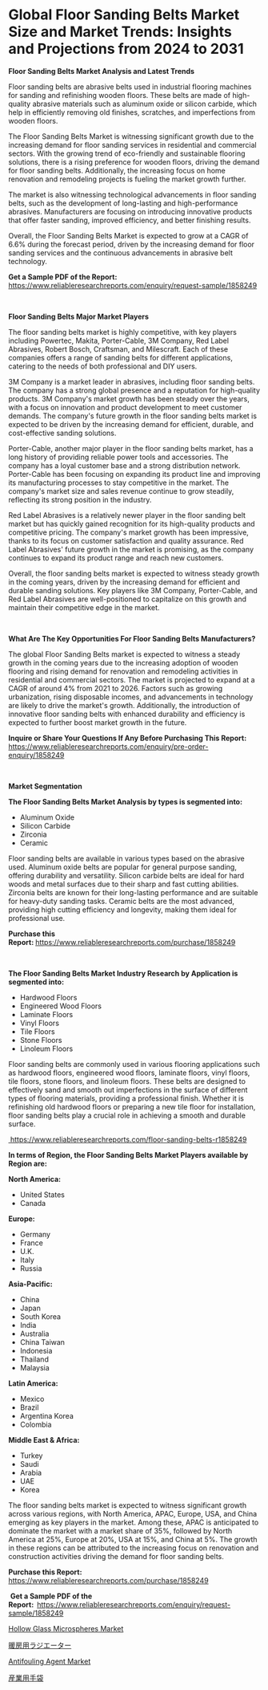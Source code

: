 <p><h1>Global Floor Sanding Belts Market Size and Market Trends: Insights and Projections from 2024 to 2031</h1></p><p><strong>Floor Sanding Belts Market Analysis and Latest Trends</strong></p>
<p><p>Floor sanding belts are abrasive belts used in industrial flooring machines for sanding and refinishing wooden floors. These belts are made of high-quality abrasive materials such as aluminum oxide or silicon carbide, which help in efficiently removing old finishes, scratches, and imperfections from wooden floors.</p><p>The Floor Sanding Belts Market is witnessing significant growth due to the increasing demand for floor sanding services in residential and commercial sectors. With the growing trend of eco-friendly and sustainable flooring solutions, there is a rising preference for wooden floors, driving the demand for floor sanding belts. Additionally, the increasing focus on home renovation and remodeling projects is fueling the market growth further.</p><p>The market is also witnessing technological advancements in floor sanding belts, such as the development of long-lasting and high-performance abrasives. Manufacturers are focusing on introducing innovative products that offer faster sanding, improved efficiency, and better finishing results.</p><p>Overall, the Floor Sanding Belts Market is expected to grow at a CAGR of 6.6% during the forecast period, driven by the increasing demand for floor sanding services and the continuous advancements in abrasive belt technology.</p></p>
<p><strong>Get a Sample PDF of the Report:&nbsp;</strong> <a href="https://www.reliableresearchreports.com/enquiry/request-sample/1858249">https://www.reliableresearchreports.com/enquiry/request-sample/1858249</a></p>
<p>&nbsp;</p>
<p><strong>Floor Sanding Belts Major Market Players</strong></p>
<p><p>The floor sanding belts market is highly competitive, with key players including Powertec, Makita, Porter-Cable, 3M Company, Red Label Abrasives, Robert Bosch, Craftsman, and Milescraft. Each of these companies offers a range of sanding belts for different applications, catering to the needs of both professional and DIY users.</p><p>3M Company is a market leader in abrasives, including floor sanding belts. The company has a strong global presence and a reputation for high-quality products. 3M Company's market growth has been steady over the years, with a focus on innovation and product development to meet customer demands. The company's future growth in the floor sanding belts market is expected to be driven by the increasing demand for efficient, durable, and cost-effective sanding solutions.</p><p>Porter-Cable, another major player in the floor sanding belts market, has a long history of providing reliable power tools and accessories. The company has a loyal customer base and a strong distribution network. Porter-Cable has been focusing on expanding its product line and improving its manufacturing processes to stay competitive in the market. The company's market size and sales revenue continue to grow steadily, reflecting its strong position in the industry.</p><p>Red Label Abrasives is a relatively newer player in the floor sanding belt market but has quickly gained recognition for its high-quality products and competitive pricing. The company's market growth has been impressive, thanks to its focus on customer satisfaction and quality assurance. Red Label Abrasives' future growth in the market is promising, as the company continues to expand its product range and reach new customers.</p><p>Overall, the floor sanding belts market is expected to witness steady growth in the coming years, driven by the increasing demand for efficient and durable sanding solutions. Key players like 3M Company, Porter-Cable, and Red Label Abrasives are well-positioned to capitalize on this growth and maintain their competitive edge in the market.</p></p>
<p>&nbsp;</p>
<p><strong>What Are The Key Opportunities For Floor Sanding Belts Manufacturers?</strong></p>
<p><p>The global Floor Sanding Belts market is expected to witness a steady growth in the coming years due to the increasing adoption of wooden flooring and rising demand for renovation and remodeling activities in residential and commercial sectors. The market is projected to expand at a CAGR of around 4% from 2021 to 2026. Factors such as growing urbanization, rising disposable incomes, and advancements in technology are likely to drive the market's growth. Additionally, the introduction of innovative floor sanding belts with enhanced durability and efficiency is expected to further boost market growth in the future.</p></p>
<p><strong>Inquire or Share Your Questions If Any Before Purchasing This Report:</strong> <a href="https://www.reliableresearchreports.com/enquiry/pre-order-enquiry/1858249">https://www.reliableresearchreports.com/enquiry/pre-order-enquiry/1858249</a></p>
<p>&nbsp;</p>
<p><strong>Market Segmentation</strong></p>
<p><strong>The Floor Sanding Belts Market Analysis by types is segmented into:</strong></p>
<p><ul><li>Aluminum Oxide</li><li>Silicon Carbide</li><li>Zirconia</li><li>Ceramic</li></ul></p>
<p><p>Floor sanding belts are available in various types based on the abrasive used. Aluminum oxide belts are popular for general purpose sanding, offering durability and versatility. Silicon carbide belts are ideal for hard woods and metal surfaces due to their sharp and fast cutting abilities. Zirconia belts are known for their long-lasting performance and are suitable for heavy-duty sanding tasks. Ceramic belts are the most advanced, providing high cutting efficiency and longevity, making them ideal for professional use.</p></p>
<p><strong>Purchase this Report:&nbsp;</strong><a href="https://www.reliableresearchreports.com/purchase/1858249">https://www.reliableresearchreports.com/purchase/1858249</a></p>
<p>&nbsp;</p>
<p><strong>The Floor Sanding Belts Market Industry Research by Application is segmented into:</strong></p>
<p><ul><li>Hardwood Floors</li><li>Engineered Wood Floors</li><li>Laminate Floors</li><li>Vinyl Floors</li><li>Tile Floors</li><li>Stone Floors</li><li>Linoleum Floors</li></ul></p>
<p><p>Floor sanding belts are commonly used in various flooring applications such as hardwood floors, engineered wood floors, laminate floors, vinyl floors, tile floors, stone floors, and linoleum floors. These belts are designed to effectively sand and smooth out imperfections in the surface of different types of flooring materials, providing a professional finish. Whether it is refinishing old hardwood floors or preparing a new tile floor for installation, floor sanding belts play a crucial role in achieving a smooth and durable surface.</p></p>
<p><a href="https://www.reliableresearchreports.com/floor-sanding-belts-r1858249">&nbsp;https://www.reliableresearchreports.com/floor-sanding-belts-r1858249</a></p>
<p><strong>In terms of Region, the Floor Sanding Belts Market Players available by Region are:</strong></p>
<p>
    <p> <strong> North America: </strong>
        <ul>
            <li>United States</li>
            <li>Canada</li>
        </ul>
        </p> 
    <p> <strong> Europe: </strong>
        <ul>
            <li>Germany</li>
            <li>France</li>
            <li>U.K.</li>
            <li>Italy</li>
            <li>Russia</li>
        </ul>
        </p> 
    <p> <strong> Asia-Pacific: </strong>
        <ul>
            <li>China</li>
            <li>Japan</li>
            <li>South Korea</li>
            <li>India</li>
            <li>Australia</li>
            <li>China Taiwan</li>
            <li>Indonesia</li>
            <li>Thailand</li>
            <li>Malaysia</li>
        </ul>
        </p> 
    <p> <strong> Latin America: </strong>
        <ul>
            <li>Mexico</li>
            <li>Brazil</li>
            <li>Argentina Korea</li>
            <li>Colombia</li>
        </ul>
        </p> 
    <p> <strong> Middle East & Africa: </strong>
        <ul>
            <li>Turkey</li>
            <li>Saudi</li>
            <li>Arabia</li>
            <li>UAE</li>
            <li>Korea</li>
        </ul>
    </p>
    </p>
<p><p>The floor sanding belts market is expected to witness significant growth across various regions, with North America, APAC, Europe, USA, and China emerging as key players in the market. Among these, APAC is anticipated to dominate the market with a market share of 35%, followed by North America at 25%, Europe at 20%, USA at 15%, and China at 5%. The growth in these regions can be attributed to the increasing focus on renovation and construction activities driving the demand for floor sanding belts.</p></p>
<p><strong>Purchase this Report: </strong><a href="https://www.reliableresearchreports.com/purchase/1858249">https://www.reliableresearchreports.com/purchase/1858249</a></p>
<p>&nbsp;<strong>Get a Sample PDF of the Report:&nbsp;&nbsp;</strong><a href="https://www.reliableresearchreports.com/enquiry/request-sample/1858249">https://www.reliableresearchreports.com/enquiry/request-sample/1858249</a></p>
<p><strong></strong></p>
<p><p><a href="https://issuu.com/reportprime-2/docs/hollow-glass-microspheres-market-size-2030.pptx">Hollow Glass Microspheres Market</a></p><p><a href="https://github.com/jkjreqjscoxx7/Market-Research-Report-List-1/blob/main/184392236884.md">暖房用ラジエーター</a></p><p><a href="https://issuu.com/reportprime-2/docs/antifouling-agent-market-size-2030.pptx">Antifouling Agent Market</a></p><p><a href="https://github.com/hilmi-2a/Market-Research-Report-List-1/blob/main/342776636885.md">産業用手袋</a></p></p>